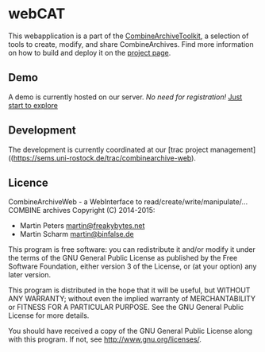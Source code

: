 # webCAT
This webapplication is a part of the [CombineArchiveToolkit](https://sems.uni-rostock.de/projects/combinearchive/), a selection of tools to
create, modify, and share CombineArchives.
Find more information on how to build and deploy it on the [project page](https://sems.uni-rostock.de/trac/combinearchive-web).

## Demo
A demo is currently hosted on our server. *No need for registration!*
[Just start to explore](http://webcat.sems.uni-rostock.de)

## Development
The development is currently coordinated at our [trac project management]((https://sems.uni-rostock.de/trac/combinearchive-web).

## Licence
CombineArchiveWeb - a WebInterface to read/create/write/manipulate/... COMBINE archives
Copyright (C) 2014-2015:
 - Martin Peters <martin@freakybytes.net>
 - Martin Scharm <martin@binfalse.de>

This program is free software: you can redistribute it and/or modify
it under the terms of the GNU General Public License as published by
the Free Software Foundation, either version 3 of the License, or
(at your option) any later version.
  
This program is distributed in the hope that it will be useful,
but WITHOUT ANY WARRANTY; without even the implied warranty of
MERCHANTABILITY or FITNESS FOR A PARTICULAR PURPOSE.  See the
GNU General Public License for more details.

You should have received a copy of the GNU General Public License
along with this program.  If not, see <http://www.gnu.org/licenses/>.

